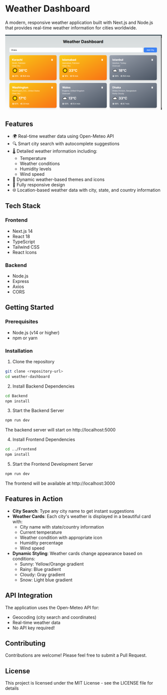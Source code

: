 # Weather Dashboard

A modern, responsive weather application built with Next.js and Node.js that provides real-time weather information for cities worldwide.

<div align="center">
  <img src="screenshots/Weatherapp.png" alt="Weather Dashboard Screenshot" width="800"/>
</div>

## Features

- 🌍 Real-time weather data using Open-Meteo API
- 🔍 Smart city search with autocomplete suggestions
- 🌡️ Detailed weather information including:
  - Temperature
  - Weather conditions
  - Humidity levels
  - Wind speed
- 🎨 Dynamic weather-based themes and icons
- 📱 Fully responsive design
- 🌐 Location-based weather data with city, state, and country information

## Tech Stack

### Frontend
- Next.js 14
- React 18
- TypeScript
- Tailwind CSS
- React Icons

### Backend
- Node.js
- Express
- Axios
- CORS

## Getting Started

### Prerequisites
- Node.js (v14 or higher)
- npm or yarn

### Installation

1. Clone the repository
```bash
git clone <repository-url>
cd weather-dashboard
```

2. Install Backend Dependencies
```bash
cd Backend
npm install
```

3. Start the Backend Server
```bash
npm run dev
```
The backend server will start on http://localhost:5000

4. Install Frontend Dependencies
```bash
cd ../Frontend
npm install
```

5. Start the Frontend Development Server
```bash
npm run dev
```
The frontend will be available at http://localhost:3000

## Features in Action

- **City Search**: Type any city name to get instant suggestions
- **Weather Cards**: Each city's weather is displayed in a beautiful card with:
  - City name with state/country information
  - Current temperature
  - Weather condition with appropriate icon
  - Humidity percentage
  - Wind speed
- **Dynamic Styling**: Weather cards change appearance based on conditions:
  - Sunny: Yellow/Orange gradient
  - Rainy: Blue gradient
  - Cloudy: Gray gradient
  - Snow: Light blue gradient

## API Integration

The application uses the Open-Meteo API for:
- Geocoding (city search and coordinates)
- Real-time weather data
- No API key required!

## Contributing

Contributions are welcome! Please feel free to submit a Pull Request.

## License

This project is licensed under the MIT License - see the LICENSE file for details 